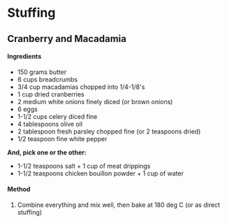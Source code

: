 # Stuffing

## Cranberry and Macadamia

#### Ingredients

* 150 grams butter
* 6 cups breadcrumbs
* 3/4 cup macadamias chopped into 1/4-1/8's
* 1 cup dried cranberries
* 2 medium white onions finely diced (or brown onions)
* 6 eggs
* 1-1/2 cups celery diced fine
* 4 tablespoons olive oil
* 2 tablespoon fresh parsley chopped fine (or 2 teaspoons dried)
* 1/2 teaspoon fine white pepper

**And, pick one or the other:**

* 1-1/2 teaspoons salt + 1 cup of meat drippings
* 1-1/2 teaspoons chicken bouillon powder + 1 cup of water

#### Method

1. Combine everything and mix well, then bake at 180 deg C (or as direct stuffing)
